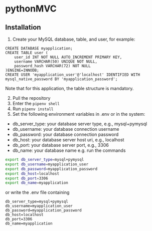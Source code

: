 # pythonMVC

## Installation

1. Create your MySQL database, table, and user, for example:
```
CREATE DATABASE myapplication;
CREATE TABLE user (
    user_id INT NOT NULL AUTO_INCREMENT PRIMARY KEY,
    username VARCHAR(50) UNIQUE NOT NULL,
    password_hash VARCHAR(72) NOT NULL
)ENGINE=INNODB;
CREATE USER 'myapplication_user'@'localhost' IDENTIFIED WITH mysql_native_password BY 'myapplication_password';
```
Note that for this application, the table structure is mandatory.

2. Pull the repository
3. Enter the `pipenv shell`
3. Run `pipenv install`
4. Set the following environment variables in .env or in the system:
- db_server_type: your database server type, e.g., mysql+pymysql
- db_username: your database connection username
- db_password: your database connection password
- db_host: your database server host uri, e.g., localhost
- db_port: your database server port, e.g., 3306
- db_name: your database name
e.g. run the commands
```bash
export db_server_type=mysql+pymysql
export db_username=myapplication_user
export db_password=myapplication_password
export db_host=localhost
export db_port=3306
export db_name=myapplication
```
or write the .env file containing
```
db_server_type=mysql+pymysql
db_username=myapplication_user
db_password=myapplication_password
db_host=localhost
db_port=3306
db_name=myapplication
```
